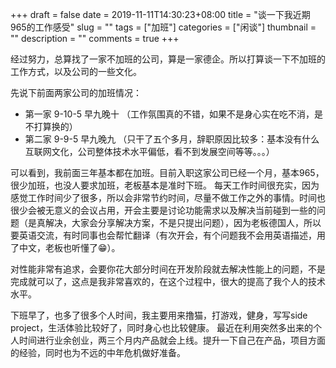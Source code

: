 +++ 
draft = false
date = 2019-11-11T14:30:23+08:00
title = "谈一下我近期965的工作感受"
slug = "" 
tags = ["加班"]
categories = ["闲谈"]
thumbnail = "<no value>"
description = ""
comments = true 
+++

经过努力，总算找了一家不加班的公司，算是一家德企。所以打算谈一下不加班的工作方式，以及公司的一些文化。

先说下前面两家公司的加班情况：

- 第一家 9-10-5 早九晚十 （工作氛围真的不错，如果不是身心实在吃不消，是不打算换的）
- 第二家 9-9-5 早九晚九 （只干了五个多月，辞职原因比较多：基本没有什么互联网文化，公司整体技术水平偏低，看不到发展空间等等。。。）

可以看到，我前面三年基本都在加班。目前入职这家公司已经一个月，基本965，很少加班，也没人要求加班，老板基本是准时下班。
每天工作时间很充实，因为感觉工作时间少了很多，所以会非常节约时间，尽量不做工作之外的事情。时间也很少会被无意义的会议占用，开会主要是讨论功能需求以及解决当前碰到一些的问题（是真解决，大家会分享解决方案，不是只提出问题），因为老板德国人，所以要英语交流，有时同事也会帮忙翻译（有次开会，有个问题我不会用英语描述，用了中文，老板也听懂了😁）。

对性能非常有追求，会要你花大部分时间在开发阶段就去解决性能上的问题，不是完成就可以了，这点是我非常喜欢的，在这个过程中，很大的提高了我个人的技术水平。

下班早了，也多了很多个人时间，我主要用来撸猫，打游戏，健身，写写side project，生活体验比较好了，同时身心也比较健康。
最近在利用突然多出来的个人时间进行业余创业，两三个月内产品就会上线。提升一下自己在产品，项目方面的经验，同时也为不远的中年危机做好准备。
